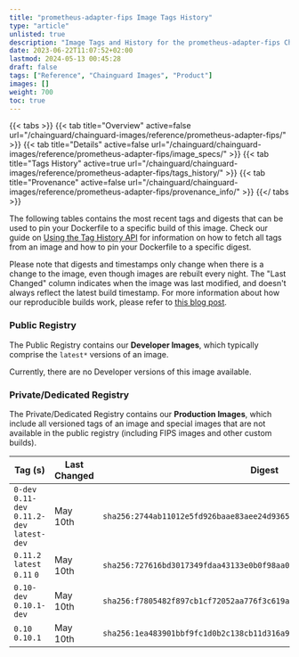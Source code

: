 ```yaml
---
title: "prometheus-adapter-fips Image Tags History"
type: "article"
unlisted: true
description: "Image Tags and History for the prometheus-adapter-fips Chainguard Image"
date: 2023-06-22T11:07:52+02:00
lastmod: 2024-05-13 00:45:28
draft: false
tags: ["Reference", "Chainguard Images", "Product"]
images: []
weight: 700
toc: true
---
```


{{< tabs >}}
{{< tab title="Overview" active=false url="/chainguard/chainguard-images/reference/prometheus-adapter-fips/" >}}
{{< tab title="Details" active=false url="/chainguard/chainguard-images/reference/prometheus-adapter-fips/image_specs/" >}}
{{< tab title="Tags History" active=true url="/chainguard/chainguard-images/reference/prometheus-adapter-fips/tags_history/" >}}
{{< tab title="Provenance" active=false url="/chainguard/chainguard-images/reference/prometheus-adapter-fips/provenance_info/" >}}
{{</ tabs >}}

The following tables contains the most recent tags and digests that can be used to pin your Dockerfile to a specific build of this image. Check our guide on [Using the Tag History API](/chainguard/chainguard-images/using-the-tag-history-api/) for information on how to fetch all tags from an image and how to pin your Dockerfile to a specific digest.

Please note that digests and timestamps only change when there is a change to the image, even though images are rebuilt every night. The "Last Changed" column indicates when the image was last modified, and doesn't always reflect the latest build timestamp. For more information about how our reproducible builds work, please refer to [this blog post](https://www.chainguard.dev/unchained/reproducing-chainguards-reproducible-image-builds).

### Public Registry
The Public Registry contains our **Developer Images**, which typically comprise the `latest*` versions of an image.

Currently, there are no Developer versions of this image available.

### Private/Dedicated Registry
The Private/Dedicated Registry contains our **Production Images**, which include all versioned tags of an image and special images that are not available in the public registry (including FIPS images and other custom builds).

| Tag (s)                                       | Last Changed | Digest                                                                    |
|-----------------------------------------------|--------------|---------------------------------------------------------------------------|
|  `0-dev` `0.11-dev` `0.11.2-dev` `latest-dev` | May 10th     | `sha256:2744ab11012e5fd926baae83aee24d9365a634d7e4d5a638c51bdbdf3b640547` |
|  `0.11.2` `latest` `0.11` `0`                 | May 10th     | `sha256:727616bd3017349fdaa43133e0b0f98aa0f5a1f634a2f472f0a3a08eafb5f91c` |
|  `0.10-dev` `0.10.1-dev`                      | May 10th     | `sha256:f7805482f897cb1cf72052aa776f3c619a482b660bf49d58d79a2e3bb395a64e` |
|  `0.10` `0.10.1`                              | May 10th     | `sha256:1ea483901bbf9fc1d0b2c138cb11d316a975def12bc09aad57f11bab3525956f` |


